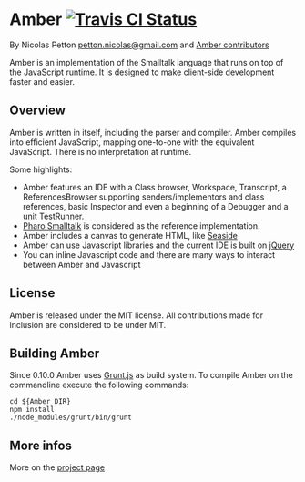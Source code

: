 Amber [![Travis CI Status](https://secure.travis-ci.org/amber-smalltalk/amber.png)](https://travis-ci.org/#!/amber-smalltalk/amber)
=====

By Nicolas Petton <petton.nicolas@gmail.com> and [Amber contributors](https://github.com/NicolasPetton/amber/contributors)

Amber is an implementation of the Smalltalk language that runs on top of the JavaScript runtime. It is designed to make client-side development faster and easier.

Overview
--------

Amber is written in itself, including the parser and compiler. Amber compiles into efficient JavaScript, mapping one-to-one with the equivalent JavaScript. There is no interpretation at runtime.

Some highlights:

-    Amber features an IDE with a Class browser, Workspace, Transcript, a ReferencesBrowser supporting senders/implementors and class references, basic Inspector and even a beginning of a Debugger and a unit TestRunner.
-    [Pharo Smalltalk](http://www.pharo-project.org) is considered as the reference implementation.
-    Amber includes a canvas to generate HTML, like [Seaside](http://www.seaside.st)
-    Amber can use Javascript libraries and the current IDE is built on [jQuery](http://www.jquery.com)
-    You can inline Javascript code and there are many ways to interact between Amber and Javascript


License
-------

Amber is released under the MIT license. All contributions made for inclusion are considered to be under MIT.

Building Amber
--------------

Since 0.10.0 Amber uses [Grunt.js](http://gruntjs.com/) as build system.
To compile Amber on the commandline execute the following commands:

    cd ${Amber_DIR}
    npm install
    ./node_modules/grunt/bin/grunt

More infos
----------

More on the [project page](http://amber-lang.net)
